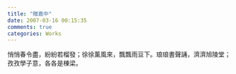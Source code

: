 ```yaml
---
title: "贈嘉中"
date: 2007-03-16 00:15:35
comments: true
categories: Works
---
```

悄悄春令盡，紛紛若榴發；徐徐薰風來，飄飄雨豆下。琅琅書聲誦，濟濟旭陵堂；孜孜學子意，各各是棟梁。<br />
